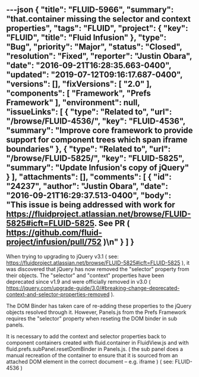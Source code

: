 ---json
{
  "title": "FLUID-5966",
  "summary": "that.container missing the selector and context properties",
  "tags": "FLUID",
  "project": {
    "key": "FLUID",
    "title": "Fluid Infusion"
  },
  "type": "Bug",
  "priority": "Major",
  "status": "Closed",
  "resolution": "Fixed",
  "reporter": "Justin Obara",
  "date": "2016-09-21T16:28:35.663-0400",
  "updated": "2019-07-12T09:16:17.687-0400",
  "versions": [],
  "fixVersions": [
    "2.0"
  ],
  "components": [
    "Framework",
    "Prefs Framework"
  ],
  "environment": null,
  "issueLinks": [
    {
      "type": "Related to",
      "url": "/browse/FLUID-4536/",
      "key": "FLUID-4536",
      "summary": "Improve core framework to provide support for component trees which span iframe boundaries"
    },
    {
      "type": "Related to",
      "url": "/browse/FLUID-5825/",
      "key": "FLUID-5825",
      "summary": "Update Infusion's copy of jQuery"
    }
  ],
  "attachments": [],
  "comments": [
    {
      "id": "24237",
      "author": "Justin Obara",
      "date": "2016-09-21T16:29:37.513-0400",
      "body": "This issue is being addressed with work for <https://fluidproject.atlassian.net/browse/FLUID-5825#icft=FLUID-5825>. See PR ( <https://github.com/fluid-project/infusion/pull/752> )\n"
    }
  ]
}
---
When trying to upgrading to jQuery v3.1 ( see: <https://fluidproject.atlassian.net/browse/FLUID-5825#icft=FLUID-5825> ), it was discovered that jQuery has now removed the "selector" property from their objects. The "selector" and "context" properties have been deprecated since v1.9 and were officially removed in v3.0 ( <https://jquery.com/upgrade-guide/3.0/#breaking-change-deprecated-context-and-selector-properties-removed> ).&#x20;

The DOM Binder has taken care of re-adding these properties to the jQuery objects resolved through it. However, Panels.js from the Prefs Framework requires the "selector" property when reseting the DOM binder in sub panels.&#x20;

It is necessary to add the context and selector properties back to component containers created with fluid.container in FluidView\.js and with fluid.prefs.subPanel.resetDomBinder in Panels.js. ( the sub panel does a manual recreation of the container to ensure that it is sourced from an attached DOM element in the correct document – e.g. iframe ) ( see: FLUID-4536 )

        